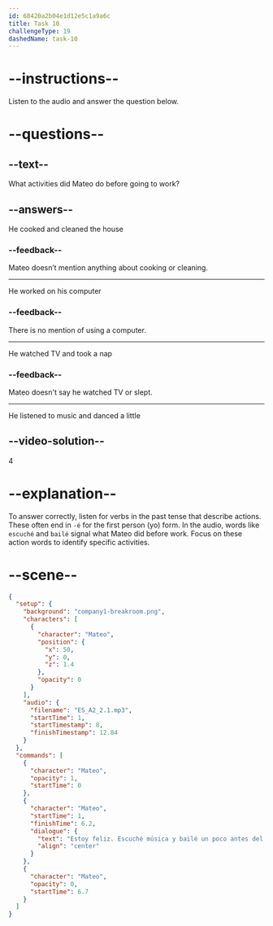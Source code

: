 ```yaml
---
id: 68420a2b04e1d12e5c1a9a6c
title: Task 10
challengeType: 19
dashedName: task-10
---
```


<!-- (Audio) Mateo: Estoy feliz. Escuché música y bailé un poco antes del trabajo. -->

# --instructions--

Listen to the audio and answer the question below.

# --questions--

## --text--

What activities did Mateo do before going to work?

## --answers--

He cooked and cleaned the house

### --feedback--

Mateo doesn’t mention anything about cooking or cleaning.

---

He worked on his computer

### --feedback--

There is no mention of using a computer.

---

He watched TV and took a nap

### --feedback--

Mateo doesn't say he watched TV or slept.

---

He listened to music and danced a little

## --video-solution--

4

# --explanation--

To answer correctly, listen for verbs in the past tense that describe actions. These often end in `-é` for the first person (yo) form. In the audio, words like `escuché` and `bailé` signal what Mateo did before work. Focus on these action words to identify specific activities.

# --scene--

```json
{
  "setup": {
    "background": "company1-breakroom.png",
    "characters": [
      {
        "character": "Mateo",
        "position": {
          "x": 50,
          "y": 0,
          "z": 1.4
        },
        "opacity": 0
      }
    ],
    "audio": {
      "filename": "ES_A2_2.1.mp3",
      "startTime": 1,
      "startTimestamp": 8,
      "finishTimestamp": 12.84
    }
  },
  "commands": [
    {
      "character": "Mateo",
      "opacity": 1,
      "startTime": 0
    },
    {
      "character": "Mateo",
      "startTime": 1,
      "finishTime": 6.2,
      "dialogue": {
        "text": "Estoy feliz. Escuché música y bailé un poco antes del trabajo.",
        "align": "center"
      }
    },
    {
      "character": "Mateo",
      "opacity": 0,
      "startTime": 6.7
    }
  ]
}
```
